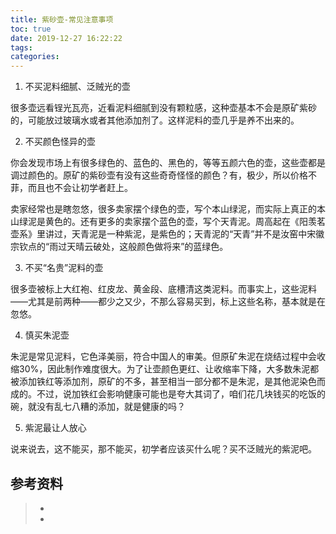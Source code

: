 ```yaml
---
title: 紫砂壶-常见注意事项
toc: true
date: 2019-12-27 16:22:22
tags:
categories:
---
```




1. 不买泥料细腻、泛贼光的壶

很多壶远看锃光瓦亮，近看泥料细腻到没有颗粒感，这种壶基本不会是原矿紫砂的，可能放过玻璃水或者其他添加剂了。这样泥料的壶几乎是养不出来的。

2. 不买颜色怪异的壶

你会发现市场上有很多绿色的、蓝色的、黑色的，等等五颜六色的壶，这些壶都是调过颜色的。原矿的紫砂壶有没有这些奇奇怪怪的颜色？有，极少，所以价格不菲，而且也不会让初学者赶上。

卖家经常也是瞎忽悠，很多卖家摆个绿色的壶，写个本山绿泥，而实际上真正的本山绿泥是黄色的。还有更多的卖家摆个蓝色的壶，写个天青泥。周高起在《阳羡茗壶系》里讲过，天青泥是一种紫泥，是紫色的；天青泥的“天青”并不是汝窑中宋徽宗钦点的“雨过天晴云破处，这般颜色做将来”的蓝绿色。

3. 不买“名贵”泥料的壶

很多壶被标上大红袍、红皮龙、黄金段、底槽清这类泥料。而事实上，这些泥料——尤其是前两种——都少之又少，不那么容易买到，标上这些名称，基本就是在忽悠。

4. 慎买朱泥壶

朱泥是常见泥料，它色泽美丽，符合中国人的审美。但原矿朱泥在烧结过程中会收缩30%，因此制作难度很大。为了让壶颜色更红、让收缩率下降，大多数朱泥都被添加铁红等添加剂，原矿的不多，甚至相当一部分都不是朱泥，是其他泥染色而成的。不过，说加铁红会影响健康可能也是夸大其词了，咱们花几块钱买的吃饭的碗，就没有乱七八糟的添加，就是健康的吗？

5. 紫泥最让人放心

说来说去，这不能买，那不能买，初学者应该买什么呢？买不泛贼光的紫泥吧。



## 参考资料
> - []()
> - []()
